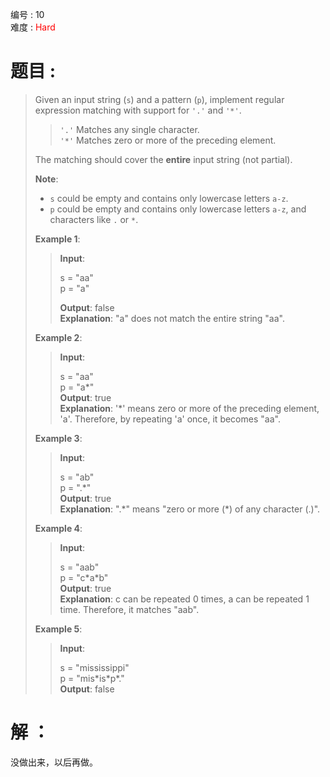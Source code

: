 编号 : 10      
难度 : <font color="red">Hard</font>

# 题目 :  
>Given an input string (`s`) and a pattern (`p`), implement regular expression matching with support for `'.'` and `'*'`.  
>
>> `'.'` Matches any single character.  
>> `'*'` Matches zero or more of the preceding element.   
>
>The matching should cover the **entire** input string (not partial).
>
>**Note**:  
>
>* `s` could be empty and contains only lowercase letters `a-z`.
>* `p` could be empty and contains only lowercase letters `a-z`, and characters like `.` or `*`.   
>
>**Example 1**:  
>>**Input**:    
>>
>>s = "aa"  
>>p = "a"  
>>
>>**Output**: false  
>>**Explanation**: "a" does not match the entire string "aa".  
>  
>**Example 2**:
>>**Input**:
>>
>>s = "aa"  
>>p = "a*"  
>>**Output**: true  
>>**Explanation**: '*' means zero or more of the preceding element, 'a'. Therefore, by repeating 'a' once, it becomes "aa".  
>
>**Example 3**:
>>**Input**:
>>
>>s = "ab"  
>>p = ".\*"  
>>**Output**: true  
>>**Explanation**: ".\*" means "zero or more (\*) of any character (.)".  
>
>**Example 4**:
>>**Input**:
>>
>>s = "aab"  
>>p = "c\*a\*b"    
>>**Output**: true  
>>**Explanation**: c can be repeated 0 times, a can be repeated 1 time. Therefore, it matches "aab".  
>
>**Example 5**:
>>**Input**:  
>>
>>s = "mississippi"  
>>p = "mis\*is\*p\*."  
>>**Output**: false  

# 解 ：  
没做出来，以后再做。